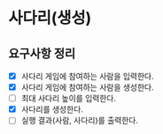 # 사다리(생성)

## 요구사항 정리

- [x] 사다리 게임에 참여하는 사람을 입력한다.
- [x] 사다리 게임에 참여하는 사람을 생성한다.
- [ ] 최대 사다리 높이를 입력한다.
- [x] 사다리를 생성한다.
- [ ] 실행 결과(사람, 사다리)를 출력한다.